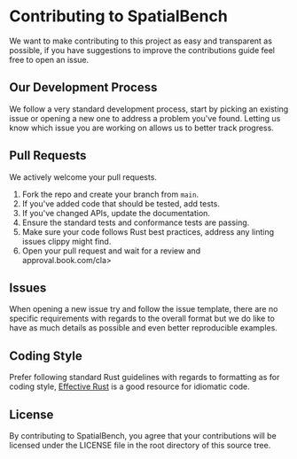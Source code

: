 # Contributing to SpatialBench

We want to make contributing to this project as easy and transparent as
possible, if you have suggestions to improve the contributions guide feel
free to open an issue.

## Our Development Process

We follow a very standard development process, start by picking an existing issue or opening a new
one to address a problem you've found. Letting us know which issue you are working on allows us to
better track progress.

## Pull Requests

We actively welcome your pull requests.

1. Fork the repo and create your branch from `main`.
2. If you've added code that should be tested, add tests.
3. If you've changed APIs, update the documentation.
4. Ensure the standard tests and conformance tests are passing.
5. Make sure your code follows Rust best practices, address any linting issues clippy might find.
6. Open your pull request and wait for a review and approval.book.com/cla>

## Issues

When opening a new issue try and follow the issue template, there are no specific
requirements with regards to the overall format but we do like to have as much
details as possible and even better reproducible examples.

## Coding Style

Prefer following standard Rust guidelines with regards to formatting as for coding
style, [Effective Rust](https://www.lurklurk.org/effective-rust/title-page.html) is
a good resource for idiomatic code.

## License

By contributing to SpatialBench, you agree that your contributions will be licensed
under the LICENSE file in the root directory of this source tree.
